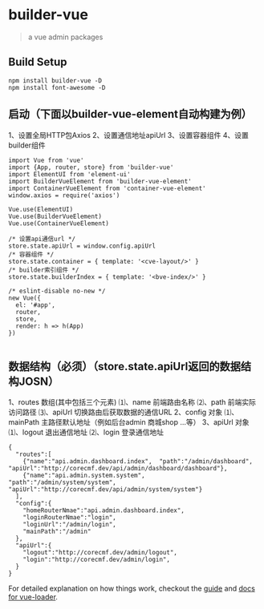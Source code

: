 # builder-vue

> a vue admin packages

## Build Setup
```
npm install builder-vue -D
npm install font-awesome -D

```
## 启动（下面以builder-vue-element自动构建为例）
1、设置全局HTTP包Axios
2、设置通信地址apiUrl
3、设置容器组件
4、设置builder组件
```
import Vue from 'vue'
import {App, router, store} from 'builder-vue'
import ElementUI from 'element-ui'
import BuilderVueElement from 'builder-vue-element'
import ContainerVueElement from 'container-vue-element'
window.axios = require('axios')

Vue.use(ElementUI)
Vue.use(BuilderVueElement)
Vue.use(ContainerVueElement)

/* 设置api通信url */
store.state.apiUrl = window.config.apiUrl
/* 容器组件 */
store.state.container = { template: '<cve-layout/>' }
/* builder索引组件 */
store.state.builderIndex = { template: '<bve-index/>' }

/* eslint-disable no-new */
new Vue({
  el: '#app',
  router,
  store,
  render: h => h(App)
})


```
## 数据结构（必须）（store.state.apiUrl返回的数据结构JOSN）
1、routes 数组(其中包括三个元素)
  ⑴、name 前端路由名称
  ⑵、path 前端实际访问路径
  ⑶、apiUrl 切换路由后获取数据的通信URL
2、config 对象
  ⑴、mainPath 主路径默认地址（例如后台admin 商城shop ...等）
3、apiUrl 对象
  ⑴、logout 退出通信地址
  ⑵、login 登录通信地址
```
{
  "routes":[
    {"name":"api.admin.dashboard.index",  "path":"/admin/dashboard",      "apiUrl":"http://corecmf.dev/api/admin/dashboard/dashboard"},
    {"name":"api.admin.system.system",    "path":"/admin/system/system",  "apiUrl":"http://corecmf.dev/api/admin/system/system"}
  ],
  "config":{
    "homeRouterNmae":"api.admin.dashboard.index",
    "loginRouterNmae":"login",
    "loginUrl":"/admin/login",
    "mainPath":"/admin"
  },
  "apiUrl":{
    "logout":"http://corecmf.dev/admin/logout",
    "login":"http://corecmf.dev/admin/login",
  }
}
```

For detailed explanation on how things work, checkout the [guide](http://vuejs-templates.github.io/webpack/) and [docs for vue-loader](http://vuejs.github.io/vue-loader).
